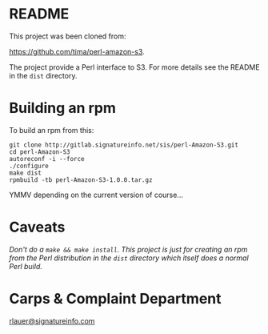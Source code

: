 # README

This project was been cloned from:

https://github.com/tima/perl-amazon-s3.

The project provide a Perl interface to S3.  For more details see the
README in the `dist` directory.

# Building an rpm

To build an rpm from this:

```
git clone http://gitlab.signatureinfo.net/sis/perl-Amazon-S3.git
cd perl-Amazon-S3
autoreconf -i --force
./configure
make dist
rpmbuild -tb perl-Amazon-S3-1.0.0.tar.gz
```

YMMV depending on the current version of course...

# Caveats

*Don't do a `make && make install`.  This project is just for creating
an rpm from the Perl distribution in the `dist` directory which
itself does a normal Perl build.*

# Carps & Complaint Department

rlauer@signatureinfo.com
